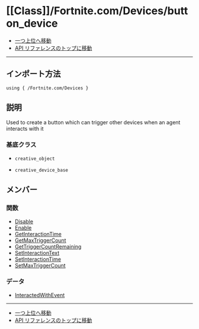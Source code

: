 # [[Class]]/Fortnite.com/Devices/button_device

- [一つ上位へ移動](../main.md)
- [API リファレンスのトップに移動](../../../main.md)

---

## インポート方法

```verse
using { /Fortnite.com/Devices }
```

## 説明

Used to create a button which can trigger other devices when an agent interacts with it

### 基底クラス

- `creative_object`

- `creative_device_base`

## メンバー

### 関数

- [Disable](./F_Disable/main.md)
- [Enable](./F_Enable/main.md)
- [GetInteractionTime](./F_GetInteractionTime/main.md)
- [GetMaxTriggerCount](./F_GetMaxTriggerCount/main.md)
- [GetTriggerCountRemaining](./F_GetTriggerCountRemaining/main.md)
- [SetInteractionText](./F_SetInteractionText/main.md)
- [SetInteractionTime](./F_SetInteractionTime/main.md)
- [SetMaxTriggerCount](./F_SetMaxTriggerCount/main.md)

### データ

- [InteractedWithEvent](./D_InteractedWithEvent/main.md)

---

- [一つ上位へ移動](../main.md)
- [API リファレンスのトップに移動](../../../main.md)
